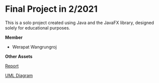 # Final Project in 2/2021

This is a solo project created using Java and the JavaFX library, designed solely for educational purposes.

**Member**
- Werapat Wangrungroj

**Other Assets**

[Report](Star_Hunter%20Doc.pdf)

[UML Diagram](UML.png)
